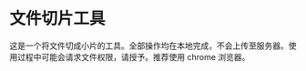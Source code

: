 <script setup>
import FileSlice from '../../components/FileSlice.vue'
</script>

# 文件切片工具

这是一个将文件切成小片的工具。全部操作均在本地完成，不会上传至服务器。使用过程中可能会请求文件权限，请授予。推荐使用 chrome 浏览器。

<FileSlice />
